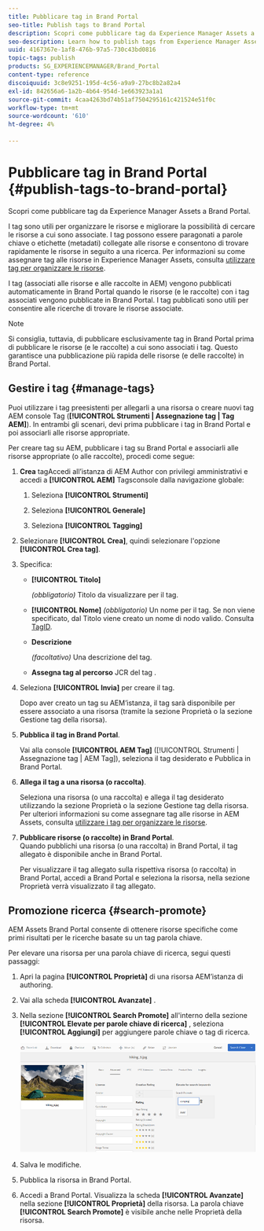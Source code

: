 ```yaml
---
title: Pubblicare tag in Brand Portal
seo-title: Publish tags to Brand Portal
description: Scopri come pubblicare tag da Experience Manager Assets a Brand Portal.
seo-description: Learn how to publish tags from Experience Manager Assets to Brand Portal.
uuid: 4167367e-1af8-476b-97a5-730c43bd0816
topic-tags: publish
products: SG_EXPERIENCEMANAGER/Brand_Portal
content-type: reference
discoiquuid: 3c8e9251-195d-4c56-a9a9-27bc8b2a82a4
exl-id: 842656a6-1a2b-4b64-954d-1e663923a1a1
source-git-commit: 4caa4263bd74b51af7504295161c421524e51f0c
workflow-type: tm+mt
source-wordcount: '610'
ht-degree: 4%

---
```


# Pubblicare tag in Brand Portal {#publish-tags-to-brand-portal}

Scopri come pubblicare tag da Experience Manager Assets a Brand Portal.

I tag sono utili per organizzare le risorse e migliorare la possibilità di cercare le risorse a cui sono associate. I tag possono essere paragonati a parole chiave o etichette (metadati) collegate alle risorse e consentono di trovare rapidamente le risorse in seguito a una ricerca. Per informazioni su come assegnare tag alle risorse in Experience Manager Assets, consulta [utilizzare tag per organizzare le risorse](https://experienceleague.adobe.com/docs/experience-manager-65/assets/managing/organize-assets.html).

I tag (associati alle risorse e alle raccolte in AEM) vengono pubblicati automaticamente in Brand Portal quando le risorse (e le raccolte) con i tag associati vengono pubblicate in Brand Portal. I tag pubblicati sono utili per consentire alle ricerche di trovare le risorse associate.

>[!NOTE]
>
>Si consiglia, tuttavia, di pubblicare esclusivamente tag in Brand Portal prima di pubblicare le risorse (e le raccolte) a cui sono associati i tag. Questo garantisce una pubblicazione più rapida delle risorse (e delle raccolte) in Brand Portal.

## Gestire i tag {#manage-tags}

Puoi utilizzare i tag preesistenti per allegarli a una risorsa o creare nuovi tag AEM console Tag (**[!UICONTROL Strumenti | Assegnazione tag | Tag AEM]**). In entrambi gli scenari, devi prima pubblicare i tag in Brand Portal e poi associarli alle risorse appropriate.

Per creare tag su AEM, pubblicare i tag su Brand Portal e associarli alle risorse appropriate (o alle raccolte), procedi come segue:

1. **Crea**
tagAccedi all’istanza di AEM Author con privilegi amministrativi e accedi a  **[!UICONTROL AEM]** Tagsconsole dalla navigazione globale:

   1. Seleziona **[!UICONTROL Strumenti]**

   1. Seleziona **[!UICONTROL Generale]**

   1. Seleziona **[!UICONTROL Tagging]**

1. Selezionare **[!UICONTROL Crea]**, quindi selezionare l&#39;opzione **[!UICONTROL Crea tag]**.
1. Specifica:

   * **[!UICONTROL Titolo]**

      *(obbligatorio)* Titolo da visualizzare per il tag.
   * **[!UICONTROL Nome]**
      *(obbligatorio)* Un nome per il tag. Se non viene specificato, dal Titolo viene creato un nome di nodo valido. Consulta [TagID](https://experienceleague.adobe.com/docs/experience-manager-65/developing/platform/tagging/framework.html).
   * **Descrizione**

      *(facoltativo)* Una descrizione del tag.
   * **Assegna tag al percorso**
JCR del tag .

1. Seleziona **[!UICONTROL Invia]** per creare il tag.

   Dopo aver creato un tag su AEM’istanza, il tag sarà disponibile per essere associato a una risorsa (tramite la sezione Proprietà o la sezione Gestione tag della risorsa).

1. **Pubblica il tag in Brand Portal**.

   Vai alla console **[!UICONTROL AEM Tag]** ([!UICONTROL Strumenti | Assegnazione tag | AEM Tag]), seleziona il tag desiderato e Pubblica in Brand Portal.

1. **Allega il tag a una risorsa (o raccolta)**.

   Seleziona una risorsa (o una raccolta) e allega il tag desiderato utilizzando la sezione Proprietà o la sezione Gestione tag della risorsa. Per ulteriori informazioni su come assegnare tag alle risorse in AEM Assets, consulta [utilizzare i tag per organizzare le risorse](https://experienceleague.adobe.com/docs/experience-manager-65/assets/managing/organize-assets.html).

1. **Pubblicare risorse (o raccolte) in Brand Portal**.\
   Quando pubblichi una risorsa (o una raccolta) in Brand Portal, il tag allegato è disponibile anche in Brand Portal.

   Per visualizzare il tag allegato sulla rispettiva risorsa (o raccolta) in Brand Portal, accedi a Brand Portal e seleziona la risorsa, nella sezione Proprietà verrà visualizzato il tag allegato.

## Promozione ricerca {#search-promote}

AEM Assets Brand Portal consente di ottenere risorse specifiche come primi risultati per le ricerche basate su un tag parola chiave.

Per elevare una risorsa per una parola chiave di ricerca, segui questi passaggi:

1. Apri la pagina **[!UICONTROL Proprietà]** di una risorsa AEM’istanza di authoring.
1. Vai alla scheda **[!UICONTROL Avanzate]** .
1. Nella sezione **[!UICONTROL Search Promote]** all&#39;interno della sezione **[!UICONTROL Elevate per parole chiave di ricerca]** , seleziona **[!UICONTROL Aggiungi]** per aggiungere parole chiave o tag di ricerca.

   ![](assets/search-promote.png)

1. Salva le modifiche.
1. Pubblica la risorsa in Brand Portal.
1. Accedi a Brand Portal. Visualizza la scheda **[!UICONTROL Avanzate]** nella sezione **[!UICONTROL Proprietà]** della risorsa.
La parola chiave **[!UICONTROL Search Promote]** è visibile anche nelle Proprietà della risorsa.
